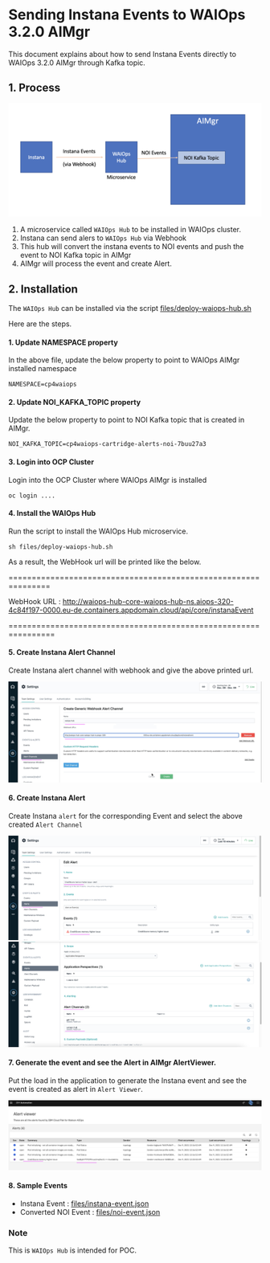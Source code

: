 # Sending Instana Events to WAIOps 3.2.0 AIMgr

This document explains about how to send Instana Events directly to WAIOps 3.2.0 AIMgr through Kafka topic.


## 1. Process

<img src="images/image1.png">

1. A microservice called `WAIOps Hub` to be installed in WAIOps cluster.
2. Instana can send alers to `WAIOps Hub` via Webhook
3. This hub will convert the instana events to NOI events and push the event to NOI Kafka topic in AIMgr
4. AIMgr will process the event and create Alert.

## 2. Installation

The `WAIOps Hub` can be installed via the script [files/deploy-waiops-hub.sh](./files/deploy-waiops-hub.sh)

Here are the steps.

#### 1. Update NAMESPACE property

In the above file, update the below property to point to WAIOps AIMgr installed namespace

```
NAMESPACE=cp4waiops
```

#### 2. Update NOI_KAFKA_TOPIC property

Update the below property to point to NOI Kafka topic that is created in AIMgr.

```
NOI_KAFKA_TOPIC=cp4waiops-cartridge-alerts-noi-7buu27a3
```

#### 3. Login into OCP Cluster

Login into the OCP Cluster where WAIOps AIMgr is installed 
```
oc login ....
```

#### 4. Install the WAIOps Hub

Run the script to install the WAIOps Hub microservice.

```
sh files/deploy-waiops-hub.sh
```

As a result, the WebHook url will be printed like the below.

  ===============================================================

WebHook URL : http://waiops-hub-core-waiops-hub-ns.aiops-320-4c84f197-0000.eu-de.containers.appdomain.cloud/api/core/instanaEvent

  ================================================================


#### 5. Create Instana Alert Channel

Create Instana alert channel with webhook and give the above printed url.

<img src="images/image2.png">


#### 6. Create Instana Alert

Create Instana `alert` for the corresponding Event and select the above created `Alert Channel`

<img src="images/image3.png">
<img src="images/image4.png">


#### 7. Generate the event and see the Alert in AIMgr AlertViewer.

Put the load in the application to generate the Instana event and see the event is created as alert in `Alert Viewer`.

<img src="images/image5.png">


#### 8. Sample Events

- Instana Event :  [files/instana-event.json](./files/instana-event.json)
- Converted NOI Event :  [files/noi-event.json](./files/noi-event.json)


### Note

This is `WAIOps Hub` is intended for POC.